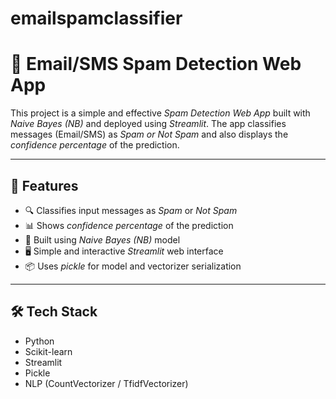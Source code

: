 # emailspamclassifier
# 📧 Email/SMS Spam Detection Web App

This project is a simple and effective *Spam Detection Web App* built with *Naive Bayes (NB)* and deployed using *Streamlit*. The app classifies messages (Email/SMS) as *Spam or Not Spam* and also displays the *confidence percentage* of the prediction.

---

## 🚀 Features

- 🔍 Classifies input messages as *Spam* or *Not Spam*
- 📊 Shows *confidence percentage* of the prediction
- 🧠 Built using *Naive Bayes (NB)* model
- 🖥 Simple and interactive *Streamlit* web interface
- 📦 Uses *pickle* for model and vectorizer serialization

---

## 🛠 Tech Stack

- Python
- Scikit-learn
- Streamlit
- Pickle
- NLP (CountVectorizer / TfidfVectorizer)

